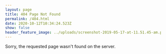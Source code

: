 ```yaml
---
layout: page
title: 404 Page Not Found
permalink: /404.html
date: 2020-10-12T10:34:24.523Z
show: false
header_feature_image: ../uploads/screenshot-2019-05-17-at-11.51.45-am.png
---
```


Sorry, the requested page wasn't found on the server.
